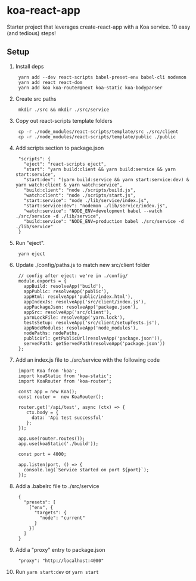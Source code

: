# koa-react-app

Starter project that leverages create-react-app with a Koa service. 10 easy (and tedious) steps!

## Setup

1. Install deps

        yarn add --dev react-scripts babel-preset-env babel-cli nodemon
        yarn add react react-dom
        yarn add koa koa-router@next koa-static koa-bodyparser
        
2. Create src paths

        mkdir ./src && mkdir ./src/service
        
3. Copy out react-scripts template folders

        cp -r ./node_modules/react-scripts/template/src ./src/client
        cp -r ./node_modules/react-scripts/template/public ./public
        
4. Add scripts section to package.json

        "scripts": {
          "eject": "react-scripts eject",
          "start": "yarn build:client && yarn build:service && yarn start:service",
          "start:dev": "(yarn build:service && yarn start:service:dev) & yarn watch:client & yarn watch:service",
          "build:client": "node ./scripts/build.js",
          "watch:client": "node ./scripts/start.js",
          "start:service": "node ./lib/service/index.js",
          "start:service:dev": "nodemon ./lib/service/index.js",
          "watch:service": "NODE_ENV=development babel --watch ./src/service -d ./lib/service",
          "build:service": "NODE_ENV=production babel ./src/service -d ./lib/service"
        }
        
5. Run "eject".

        yarn eject
        
6. Update ./config/paths.js to match new src/client folder

        // config after eject: we're in ./config/
        module.exports = {
          appBuild: resolveApp('build'),
          appPublic: resolveApp('public'),
          appHtml: resolveApp('public/index.html'),
          appIndexJs: resolveApp('src/client/index.js'),
          appPackageJson: resolveApp('package.json'),
          appSrc: resolveApp('src/client'),
          yarnLockFile: resolveApp('yarn.lock'),
          testsSetup: resolveApp('src/client/setupTests.js'),
          appNodeModules: resolveApp('node_modules'),
          nodePaths: nodePaths,
          publicUrl: getPublicUrl(resolveApp('package.json')),
          servedPath: getServedPath(resolveApp('package.json'))
        };

7. Add an index.js file to ./src/service with the following code

        import Koa from 'koa';
        import koaStatic from 'koa-static';
        import KoaRouter from 'koa-router';
        
        const app = new Koa();
        const router =  new KoaRouter();
        
        router.get('/api/test', async (ctx) => {
           ctx.body = {
             data: 'Api test successful'
           };
        });
        
        app.use(router.routes());
        app.use(koaStatic('./build'));
        
        const port = 4000;
        
        app.listen(port, () => {
          console.log(`Service started on port ${port}`);
        });
        
8. Add a .babelrc file to ./src/service

        {
          "presets": [
            ["env", {
              "targets": {
                "node": "current"
              }
            }]
          ]
        }

9. Add a "proxy" entry to package.json

        "proxy": "http://localhost:4000"
        
10. Run `yarn start:dev` or `yarn start`
